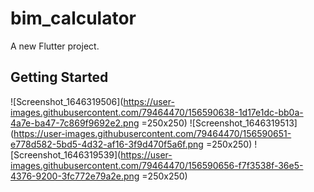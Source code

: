 # bim_calculator

A new Flutter project.

## Getting Started

![Screenshot_1646319506](https://user-images.githubusercontent.com/79464470/156590638-1d17e1dc-bb0a-4a7e-ba47-7c869f9692e2.png =250x250)
![Screenshot_1646319513](https://user-images.githubusercontent.com/79464470/156590651-e778d582-5bd5-4d32-af16-3f9d470f5a6f.png =250x250)
![Screenshot_1646319539](https://user-images.githubusercontent.com/79464470/156590656-f7f3538f-36e5-4376-9200-3fc772e79a2e.png =250x250)
